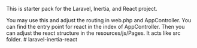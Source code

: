 This is starter pack for the Laravel, Inertia, and React project. 

You may use this and adjust the routing in web.php and AppController. You can find the entry point for react in the index of AppController. 
Then you can adjust the react structure in the resources/js/Pages. It acts like src folder.
#   l a r a v e l - i n e r t i a - r e a c t  
 